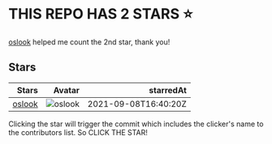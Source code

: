 # THIS REPO HAS 2 STARS ⭐️

[oslook](https://github.com/oslook) helped me count the 2nd star, thank you!

## Stars

| Stars | Avatar | starredAt |
| -----: |-----: | -----: |
| [oslook](https://github.com/oslook) | ![oslook](https://avatars.githubusercontent.com/u/6346865?s=64&u=5875914334b380ad5aa06af10d5692c4046ee5ee&v=4) | 2021-09-08T16:40:20Z || [dearbot](https://github.com/dearbot) | ![dearbot](https://avatars.githubusercontent.com/u/86886568?s=64&u=1e7cf586cb2295817005e7eddc3cffb1b479084f&v=4) | 2021-09-08T16:26:28Z |## Want to contribute?

Clicking the star will trigger the commit which includes the clicker's name to the contributors list. So CLICK THE STAR!